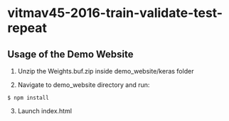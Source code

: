 # vitmav45-2016-train-validate-test-repeat

## Usage of the Demo Website

1. Unzip the Weights.buf.zip inside demo_website/keras folder

2. Navigate to demo_website directory and run:

```$ npm install```

3. Launch index.html
